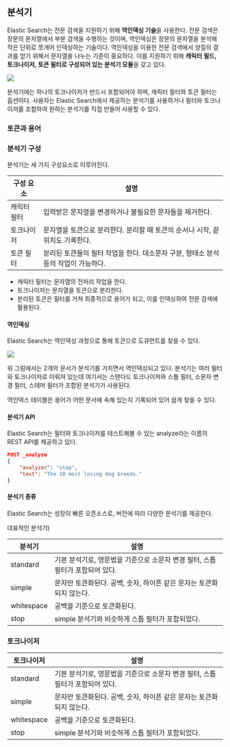 ## 분석기
Elastic Search는 전문 검색을 지원하기 위해 **역인덱싱 기술**을 사용한다. 전문 검색은 장문의 문자열에서 부분 검색을 수행하는 것이며, 역인덱싱은 장문의 문자열을 분석해 작은 단위로 쪼개어 인덱싱하는 기술이다. 역인덱싱을 이용한 전문 검색에서 양질의 결과를 얻기 위해서 문자열을 나누는 기준이 중요하다. 이를 지원하기 위해 **캐릭터 필드, 토크나이저, 토큰 필터로 구성되어 있는 분석기 모듈**을 갖고 있다.

![](https://velog.velcdn.com/images/chocochip/post/11ac0abf-9b5b-41e8-b30a-3e56d0925968/image.jpeg)

분석기에는 하나의 토크나이저가 반드시 포함되어야 하며, 캐릭터 필터와 토큰 필터는 옵션이다. 사용자는 Elastic Search에서 제공하는 분석기를 사용하거나 필터와 토크나이저를 조합하여 원하는 분석기를 직접 만들어 사용할 수 있다.


### 토큰과 용어

### 분석기 구성
분석기는 세 가지 구성요소로 이루어진다.

|구성 요소|설명|
|---|---|
|캐릭터 필터|입력받은 문자열을 변경하거나 불필요한 문자들을 제거한다.|
|토크나이저|문자열을 토큰으로 분리한다. 분리할 때 토큰의 순서나 시작, 끝 위치도 기록한다.|
|토큰 필터|분리된 토큰들의 필터 작업을 한다. 대소문자 구분, 형태소 분석 등의 작업이 가능하다.|

- 캐릭터 필터는 문자열의 전처리 작업을 한다.
- 토크나이저는 문자열을 토큰으로 분리한다.
- 분리된 토큰은 필터를 거쳐 최종적으로 용어가 되고, 이를 인덱싱하여 전문 검색에 활용된다.

#### 역인덱싱
Elastic Search는 역인덱싱 과정으로 통해 토큰으로 도큐먼트를 찾을 수 있다.

![](https://velog.velcdn.com/images/chocochip/post/6f579aec-669a-458b-9180-6e85ac0e3172/image.jpg)

위 그림에서는 2개의 문서가 분석기를 거치면서 역인덱싱되고 있다. 분석기는 여러 필터와 토크나이저로 이뤄져 있는데 여기서는 스탠다드 토크나이저와 스톱 필터, 소문자 변경 필터, 스테머 필터가 조합된 분석기가 사용된다.

역인덱스 테이블은 용어가 어떤 문서에 속해 있는지 기록되어 있어 쉽게 찾을 수 있다.

#### 분석기 API
Elastic Search는 필터와 토크나이저를 테스트해볼 수 있는 analyze라는 이름의 REST API를 제공하고 있다.

```json
POST _analyze
{
	"analyzer": "stop",
  	"text": "The 10 most loving dog breeds."
}
```
#### 분석기 종류
Elastic Search는 성장이 빠른 오픈소스로, 버전에 따라 다양한 분석기를 제공한다.

대표적인 분석기)

|분석기|설명|
|---|---|
|standard|기본 분석기로, 영문법을 기준으로 소문자 변경 필터, 스톱 필터가 포함되어 있다.|
|simple|문자만 토큰화된다. 공백, 숫자, 하이픈 같은 문자는 토큰화되지 않는다.|
|whitespace|공백을 기준으로 토큰화된다.|
|stop|simple 분석기와 비슷하게 스톱 필터가 포함되었다.|


### 토크나이저

|토크나이저|설명|
|---|---|
|standard|기본 분석기로, 영문법을 기준으로 소문자 변경 필터, 스톱 필터가 포함되어 있다.|
|simple|문자만 토큰화된다. 공백, 숫자, 하이픈 같은 문자는 토큰화되지 않는다.|
|whitespace|공백을 기준으로 토큰화된다.|
|stop|simple 분석기와 비슷하게 스톱 필터가 포함되었다.|

